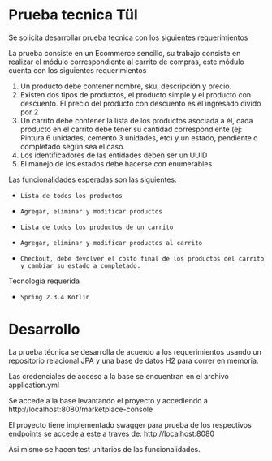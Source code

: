 # Prueba tecnica Tül

Se solicita desarrollar prueba tecnica con los siguientes requerimientos

La prueba consiste en un Ecommerce sencillo, su trabajo consiste en realizar el módulo correspondiente al carrito de compras, este módulo cuenta con los siguientes requerimientos
1.	Un producto debe contener nombre, sku, descripción y precio.
2.	Existen dos tipos de productos, el producto simple y el producto con descuento. El precio del producto con descuento es el ingresado divido por 2
3.	Un carrito debe contener la lista de los productos asociada a él, cada producto en el carrito debe tener su cantidad correspondiente (ej: Pintura 6 unidades, cemento 3 unidades, etc) y un estado, pendiente o completado según sea el caso.
4.	Los identificadores de las entidades deben ser un UUID
5.	El manejo de los estados debe hacerse con enumerables

Las funcionalidades esperadas son las siguientes:
*     Lista de todos los productos
*     Agregar, eliminar y modificar productos
*     Lista de todos los productos de un carrito
*     Agregar, eliminar y modificar productos al carrito
*     Checkout, debe devolver el costo final de los productos del carrito y cambiar su estado a completado.
 
Tecnología requerida
*     Spring 2.3.4 Kotlin

# Desarrollo

La prueba técnica se desarrolla de acuerdo a los requerimientos usando un repositorio relacional JPA y una base de
datos H2 para correr en memoria.

Las credenciales de acceso a la base se encuentran en el archivo application.yml

Se accede a la base levantando el proyecto y accediendo a http://localhost:8080/marketplace-console

El proyecto tiene implementado swagger para prueba de los respectivos endpoints
se accede a este a traves de: http://localhost:8080

Asi mismo se hacen test unitarios de las funcionalidades.